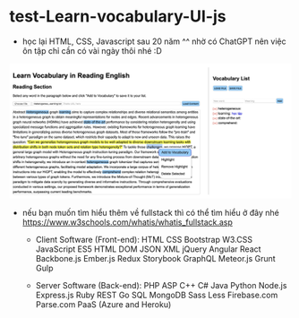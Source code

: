 # test-Learn-vocabulary-UI-js

- học lại HTML, CSS, Javascript sau 20 năm ^^ nhờ có ChatGPT nên việc ôn tập chỉ cần có vài ngày thôi nhé :D

![alt-text](https://github.com/Mr-Jack-Tung/test-Learn-vocabulary-UI-js/blob/main/Screenshot-02_2024-05-24.jpg)

- nếu bạn muốn tìm hiểu thêm về fullstack thì có thể tìm hiểu ở đây nhé https://www.w3schools.com/whatis/whatis_fullstack.asp
  - Client Software (Front-end):
HTML
CSS
Bootstrap
W3.CSS
JavaScript
ES5
HTML DOM
JSON
XML
jQuery
Angular
React
Backbone.js
Ember.js
Redux
Storybook
GraphQL
Meteor.js
Grunt
Gulp

  - Server Software (Back-end):
PHP
ASP
C++
C#
Java
Python
Node.js
Express.js
Ruby
REST
Go
SQL
MongoDB
Sass
Less
Firebase.com
Parse.com
PaaS (Azure and Heroku)
